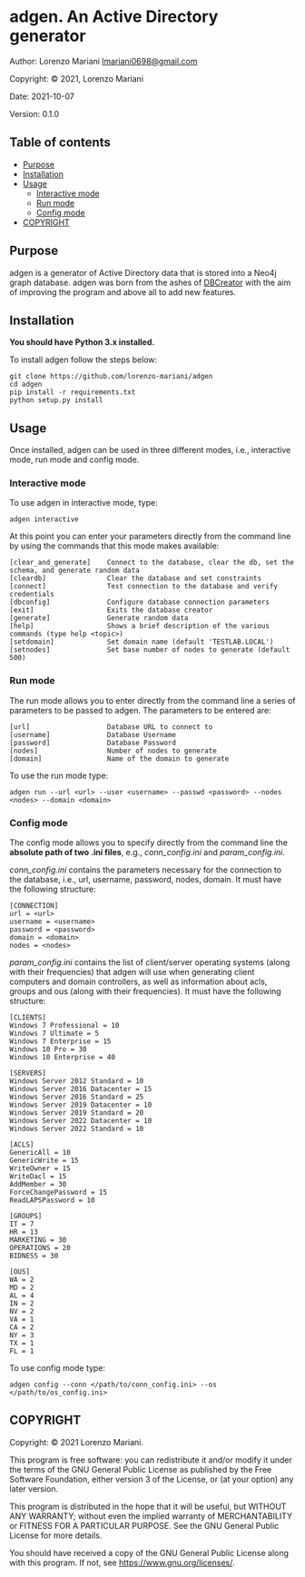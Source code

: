 # adgen. An Active Directory generator

Author: Lorenzo Mariani <lmariani0698@gmail.com>

Copyright: © 2021, Lorenzo Mariani

Date: 2021-10-07

Version: 0.1.0

## Table of contents

- [Purpose](#Purpose)
- [Installation](#Installation)
- [Usage](#Usage)
    - [Interactive mode](#Interactive-mode)
    - [Run mode](#Run-mode)
    - [Config mode](#Config-mode)
- [COPYRIGHT](#COPYRIGHT)

## Purpose

adgen is a generator of Active Directory data that is stored into a Neo4j graph database. adgen was born from the ashes of [DBCreator](https://github.com/BloodHoundAD/BloodHound-Tools) with the aim of improving the program and above all to add new features.

## Installation

**You should have Python 3.x installed.**

To install adgen follow the steps below:

    git clone https://github.com/lorenzo-mariani/adgen
    cd adgen
    pip install -r requirements.txt
    python setup.py install

## Usage

Once installed, adgen can be used in three different modes, i.e., interactive mode, run mode and config mode.

### Interactive mode

To use adgen in interactive mode, type:

    adgen interactive

At this point you can enter your parameters directly from the command line by using the commands that this mode makes available:

    [clear_and_generate]    Connect to the database, clear the db, set the schema, and generate random data
    [cleardb]               Clear the database and set constraints
    [connect]               Test connection to the database and verify credentials
    [dbconfig]              Configure database connection parameters
    [exit]                  Exits the database creator
    [generate]              Generate random data
    [help]                  Shows a brief description of the various commands (type help <topic>)
    [setdomain]             Set domain name (default 'TESTLAB.LOCAL')
    [setnodes]              Set base number of nodes to generate (default 500)

### Run mode

The run mode allows you to enter directly from the command line a series of parameters to be passed to adgen. The parameters to be entered are:

    [url]                   Database URL to connect to
    [username]              Database Username
    [password]              Database Password
    [nodes]                 Number of nodes to generate
    [domain]                Name of the domain to generate
    
To use the run mode type:

    adgen run --url <url> --user <username> --passwd <password> --nodes <nodes> --domain <domain>

### Config mode

The config mode allows you to specify directly from the command line the **absolute path of two .ini files**, e.g., _conn_config.ini_ and _param_config.ini_.

_conn_config.ini_ contains the parameters necessary for the connection to the database, i.e., url, username, password, nodes, domain. It must have the following structure:

    [CONNECTION]
    url = <url>
    username = <username>
    password = <password>
    domain = <domain>
    nodes = <nodes>   

_param_config.ini_ contains the list of client/server operating systems (along with their frequencies) that adgen will use when generating client computers and domain controllers, as well as information about acls, groups and ous (along with their frequencies). It must have the following structure:

    [CLIENTS]
    Windows 7 Professional = 10
    Windows 7 Ultimate = 5
    Windows 7 Enterprise = 15
    Windows 10 Pro = 30
    Windows 10 Enterprise = 40

    [SERVERS]
    Windows Server 2012 Standard = 10
    Windows Server 2016 Datacenter = 15
    Windows Server 2016 Standard = 25
    Windows Server 2019 Datacenter = 10
    Windows Server 2019 Standard = 20
    Windows Server 2022 Datacenter = 10
    Windows Server 2022 Standard = 10
    
    [ACLS]
    GenericAll = 10
    GenericWrite = 15
    WriteOwner = 15
    WriteDacl = 15
    AddMember = 30
    ForceChangePassword = 15
    ReadLAPSPassword = 10

    [GROUPS]
    IT = 7
    HR = 13
    MARKETING = 30
    OPERATIONS = 20
    BIDNESS = 30

    [OUS]
    WA = 2
    MD = 2
    AL = 4
    IN = 2
    NV = 2
    VA = 1
    CA = 2
    NY = 3
    TX = 1
    FL = 1

To use config mode type:

    adgen config --conn </path/to/conn_config.ini> --os </path/to/os_config.ini>

## COPYRIGHT

Copyright: © 2021 Lorenzo Mariani.

This program is free software: you can redistribute it and/or modify it under the terms of the GNU General Public License as published by the Free Software Foundation, either version 3 of the License, or (at your option) any later version.

This program is distributed in the hope that it will be useful, but WITHOUT ANY WARRANTY; without even the implied warranty of MERCHANTABILITY or FITNESS FOR A PARTICULAR PURPOSE. See the GNU General Public License for more details.

You should have received a copy of the GNU General Public License along with this program. If not, see https://www.gnu.org/licenses/.
